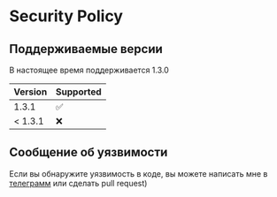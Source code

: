# Security Policy

## Поддерживаемые версии

В настоящее время поддерживается 1.3.0

|  Version  | Supported          |
| --------- | ------------------ |
|  1.3.1  | :white_check_mark: |
| < 1.3.1 | :x:                |

## Сообщение об уязвимости

Если вы обнаружите уязвимость в коде, вы можете написать мне в <a href="https://t.me/M_O_D_E_R">телеграмм</a> или сделать pull request)
